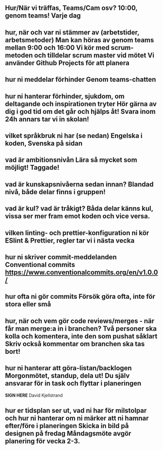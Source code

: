 **Hur/När vi träffas, Teams/Cam osv?**
10:00, genom teams! Varje dag
 - 
 
**hur, när och var ni stämmer av (arbetstider, arbetsmetoder)**
Man kan höras av genom teams mellan 9:00 och 16:00
Vi kör med scrum-metoden och tilldelar scrum master vid mötet 
Vi använder Github Projects för att planera
 -
 
**hur ni meddelar förhinder**
Genom teams-chatten
 -
 
**hur ni hanterar förhinder, sjukdom, om deltagande och inspirationen tryter**
Hör gärna av dig i god tid om det går och hjälps åt!
Svara inom 24h annars tar vi in skolan!
 -
 
**vilket språkbruk ni har (se nedan)**
 Engelska i koden, Svenska på sidan
 -
 
**vad är ambitionsnivån**
Lära så mycket som möjligt! Taggade!
 -
 
**vad är kunskapsnivåerna sedan innan?**
 Blandad nivå, både delar finns i gruppen!
 -
 
**vad är kul? vad är tråkigt?**
 Båda delar känns kul, vissa ser mer fram emot koden och vice versa.
 -
 
**vilken linting- och prettier-konfiguration ni kör**
ESlint & Prettier, regler tar vi i nästa vecka
 -
 
**hur ni skriver commit-meddelanden**
Conventional commits
https://www.conventionalcommits.org/en/v1.0.0/
 -
 
**hur ofta ni gör commits**
Försök göra ofta, inte för stora eller små
 -
 
**hur, när och vem gör code reviews/merges - när får man merge:a in i branchen?**
Två personer ska kolla och komentera, inte den som pushat såklart
Skriv också kommentar om branchen ska tas bort!
 -
 
**hur ni hanterar att göra-listan/backlogen**
Morgonmötet, standup, dela ut!
Du själv ansvarar för in task och flyttar i planeringen
 -

 **SIGN HERE**
David Kjellstrand
 
**hur er tidsplan ser ut, vad ni har för milstolpar och hur ni hanterar om ni märker att ni hamnar efter/före i planeringen**
Skicka in bild på designen på fredag
Måndagsmöte avgör planering för vecka 2-3.
 -
